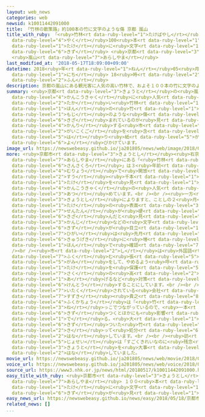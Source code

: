 ```yaml
---
layout: web_news
categories: web
newsid: k10011442091000
title: 「竹林の散策路」約100本の竹に文字のような傷 京都 嵐山
title_with_ruby: 「<ruby>竹林<rt data-ruby-level="1">たけばやし</rt></ruby>の<ruby>散策路<rt data-ruby-level="6">さんさくろ</rt></ruby>」<ruby>約<rt
  data-ruby-level="4">やく</rt></ruby>100<ruby>本<rt data-ruby-level="1">ほん</rt></ruby>の<ruby>竹<rt
  data-ruby-level="1">たけ</rt></ruby>に<ruby>文字<rt data-ruby-level="1">もじ</rt></ruby>のような<ruby>傷<rt
  data-ruby-level="6">きず</rt></ruby> <ruby>京都<rt data-ruby-level="3">きょうと</rt></ruby>
  <ruby>嵐山<rt data-ruby-level="7">あらしやま</rt></ruby>
last_modified_at: '2018-05-17T18:09:00+09:00'
datetime: 2018<ruby>年<rt data-ruby-level="1">ねん</rt></ruby>05<ruby>月<rt data-ruby-level="1">がつ</rt></ruby>17<ruby>日<rt
  data-ruby-level="1">にち</rt></ruby> 18<ruby>時<rt data-ruby-level="2">じ</rt></ruby>09<ruby>分<rt
  data-ruby-level="2">ふん</rt></ruby>
description: 京都の嵐山にある観光客に人気の高い竹林で、およそ１００本の竹に文字のような傷が刻まれているのが見つかり、管理する市は外国語を含む張り紙をしてやめるよう呼びかけています。
summary: <ruby>京都<rt data-ruby-level="3">きょうと</rt></ruby>の<ruby>嵐山<rt data-ruby-level="7">あらしやま</rt></ruby>にある<ruby>観光客<rt
  data-ruby-level="4">かんこうきゃく</rt></ruby>に<ruby>人気<rt data-ruby-level="1">にんき</rt></ruby>の<ruby>高<rt
  data-ruby-level="2">たか</rt></ruby>い<ruby>竹林<rt data-ruby-level="1">たけばやし</rt></ruby>で、およそ１００<ruby>本<rt
  data-ruby-level="1">ほん</rt></ruby>の<ruby>竹<rt data-ruby-level="1">たけ</rt></ruby>に<ruby>文字<rt
  data-ruby-level="1">もじ</rt></ruby>のような<ruby>傷<rt data-ruby-level="6">きず</rt></ruby>が<ruby>刻<rt
  data-ruby-level="6">きざ</rt></ruby>まれているのが<ruby>見<rt data-ruby-level="1">み</rt></ruby>つかり、<ruby>管理<rt
  data-ruby-level="4">かんり</rt></ruby>する<ruby>市<rt data-ruby-level="2">し</rt></ruby>は<ruby>外国語<rt
  data-ruby-level="2">がいこくご</rt></ruby>を<ruby>含<rt data-ruby-level="7">ふく</rt></ruby>む<ruby>張<rt
  data-ruby-level="5">は</rt></ruby>り<ruby>紙<rt data-ruby-level="5">がみ</rt></ruby>をしてやめるよう<ruby>呼<rt
  data-ruby-level="6">よ</rt></ruby>びかけています。
image_url: https://newswebeasy.github.io/ja201805/news/web/image/2018/05/17/K10011442091_1805171823_1805171827_01_03.jpg
more: <ruby>京都市<rt data-ruby-level="3">きょうとし</rt></ruby><ruby>右京区<rt data-ruby-level="3">うきょうく</rt></ruby>の<ruby>嵐山<rt
  data-ruby-level="7">あらしやま</rt></ruby>にある「<ruby>竹林<rt data-ruby-level="1">たけばやし</rt></ruby>の<ruby>散策路<rt
  data-ruby-level="6">さんさくろ</rt></ruby>」は３<ruby>年前<rt data-ruby-level="2">ねんまえ</rt></ruby>から<ruby>無料<rt
  data-ruby-level="4">むりょう</rt></ruby>で<ruby>開放<rt data-ruby-level="3">かいほう</rt></ruby>され、<ruby>数<rt
  data-ruby-level="2">すう</rt></ruby><ruby>千本<rt data-ruby-level="1">せんぼん</rt></ruby>の<ruby>竹<rt
  data-ruby-level="1">たけ</rt></ruby>を<ruby>見<rt data-ruby-level="1">み</rt></ruby>ることができることから<ruby>観光客<rt
  data-ruby-level="4">かんこうきゃく</rt></ruby>の<ruby>人気<rt data-ruby-level="1">にんき</rt></ruby>を<ruby>集<rt
  data-ruby-level="3">あつ</rt></ruby>めています。<br /><br /><ruby>一方<rt data-ruby-level="2">いっぽう</rt></ruby>で<ruby>京都市<rt
  data-ruby-level="3">きょうとし</rt></ruby>によりますと、ことしの２<ruby>月<rt data-ruby-level="1">がつ</rt></ruby>ごろから<ruby>竹<rt
  data-ruby-level="1">たけ</rt></ruby>の<ruby>表面<rt data-ruby-level="3">ひょうめん</rt></ruby>に<ruby>先端<rt
  data-ruby-level="7">せんたん</rt></ruby>が<ruby>硬<rt data-ruby-level="7">かた</rt></ruby>くとがったもので<ruby>刻<rt
  data-ruby-level="6">きざ</rt></ruby>んだと<ruby>見<rt data-ruby-level="1">み</rt></ruby>られる、アルファベットや<ruby>漢字<rt
  data-ruby-level="3">かんじ</rt></ruby>などの<ruby>文字<rt data-ruby-level="1">もじ</rt></ruby>のような<ruby>傷<rt
  data-ruby-level="6">きず</rt></ruby>が<ruby>目立<rt data-ruby-level="1">めだ</rt></ruby>つようになったということです。<ruby>被害<rt
  data-ruby-level="7">ひがい</rt></ruby>は<ruby>先月<rt data-ruby-level="1">せんげつ</rt></ruby>から<ruby>急激<rt
  data-ruby-level="6">きゅうげき</rt></ruby>に<ruby>増<rt data-ruby-level="5">ふ</rt></ruby>え、これまでにおよそ１００<ruby>本<rt
  data-ruby-level="1">ほん</rt></ruby>で<ruby>確認<rt data-ruby-level="7">かくにん</rt></ruby>されています。<br
  /><br /><ruby>市<rt data-ruby-level="2">し</rt></ruby>は<ruby>外国語<rt data-ruby-level="2">がいこくご</rt></ruby>を<ruby>含<rt
  data-ruby-level="7">ふく</rt></ruby>む<ruby>張<rt data-ruby-level="5">は</rt></ruby>り<ruby>紙<rt
  data-ruby-level="5">がみ</rt></ruby>をして、やめるよう<ruby>呼<rt data-ruby-level="6">よ</rt></ruby>びかけるとともに、<ruby>竹<rt
  data-ruby-level="1">たけ</rt></ruby>を<ruby>保護<rt data-ruby-level="5">ほご</rt></ruby>する<ruby>柵<rt
  data-ruby-level="7">さく</rt></ruby>の<ruby>高<rt data-ruby-level="2">たか</rt></ruby>さを<ruby>上<rt
  data-ruby-level="1">あ</rt></ruby>げるなど<ruby>対策<rt data-ruby-level="6">たいさく</rt></ruby>を<ruby>検討<rt
  data-ruby-level="6">けんとう</rt></ruby>することにしています。<br /><br /><ruby>管理<rt data-ruby-level="4">かんり</rt></ruby>を<ruby>委託<rt
  data-ruby-level="7">いたく</rt></ruby>されている<ruby>会社<rt data-ruby-level="2">かいしゃ</rt></ruby>の<ruby>鈴木<rt
  data-ruby-level="7">すずき</rt></ruby><ruby>貴之<rt data-ruby-level="8">たかゆき</rt></ruby><ruby>副課長<rt
  data-ruby-level="4">ふくかちょう</rt></ruby>は「<ruby>竹<rt data-ruby-level="1">たけ</rt></ruby>は<ruby>根<rt
  data-ruby-level="3">ね</rt></ruby>っこでつながっているので、<ruby>一本<rt data-ruby-level="1">いっぽん</rt></ruby>が<ruby>傷<rt
  data-ruby-level="6">きず</rt></ruby>つくとほかにも<ruby>影響<rt data-ruby-level="7">えいきょう</rt></ruby>が<ruby>出<rt
  data-ruby-level="1">で</rt></ruby>る。<ruby>大<rt data-ruby-level="1">おお</rt></ruby>きく<ruby>傷<rt
  data-ruby-level="6">きず</rt></ruby>ついた<ruby>竹<rt data-ruby-level="1">たけ</rt></ruby>は<ruby>切<rt
  data-ruby-level="2">き</rt></ruby>って<ruby>処分<rt data-ruby-level="6">しょぶん</rt></ruby>するしかないのでやめてほしい」と<ruby>話<rt
  data-ruby-level="2">はな</rt></ruby>しています。<br /><br /><ruby>訪<rt data-ruby-level="7">おとず</rt></ruby>れた<ruby>女性<rt
  data-ruby-level="5">じょせい</rt></ruby>は「すごくきれいなのに<ruby>残念<rt data-ruby-level="4">ざんねん</rt></ruby>です。みんなが<ruby>京都<rt
  data-ruby-level="3">きょうと</rt></ruby>を<ruby>大事<rt data-ruby-level="3">だいじ</rt></ruby>にしてほしい」と<ruby>話<rt
  data-ruby-level="2">はな</rt></ruby>していました。
movie_url: https://newswebeasy.github.io/ja201805/news/web/movie/2018/05/17/k10011442091_201805171823_201805171827.mp4
voice_url: https://newswebeasy.github.io/ja201805/news/web/voice/2018/05/17/k10011442091_201805171823_201805171827.mp3
source_url: https://www3.nhk.or.jp/news/html/20180517/k10011442091000.html
easy_title_with_ruby: <ruby>京都市<rt data-ruby-level="3">きょうとし</rt></ruby>の<ruby>嵐山<rt
  data-ruby-level="7">あらしやま</rt></ruby> １００<ruby>本<rt data-ruby-level="1">ほん</rt></ruby>の<ruby>竹<rt
  data-ruby-level="1">たけ</rt></ruby>に<ruby>文字<rt data-ruby-level="1">もじ</rt></ruby>のような<ruby>傷<rt
  data-ruby-level="6">きず</rt></ruby>が<ruby>見<rt data-ruby-level="1">み</rt></ruby>つかる
easy_news_url: https://newswebeasy.github.io/news/easy/2018/05/18/京都市の嵐山-100本の竹に文字のような傷が見つかる
related_news: []
...
```


